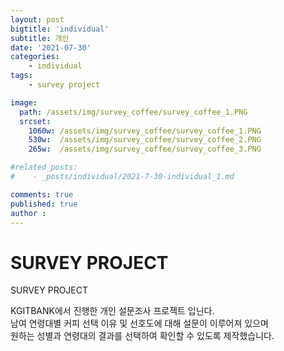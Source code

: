 ```yaml
---
layout: post
bigtitle: 'individual'
subtitle: 개인
date: '2021-07-30'
categories:
    - individual
tags:
    - survey project

image:
  path: /assets/img/survey_coffee/survey_coffee_1.PNG
  srcset:
    1060w: /assets/img/survey_coffee/survey_coffee_1.PNG
    530w:  /assets/img/survey_coffee/survey_coffee_2.PNG
    265w:  /assets/img/survey_coffee/survey_coffee_3.PNG

#related_posts:
#    - _posts/individual/2021-7-30-individual_1.md

comments: true
published: true
author :
---
```



# SURVEY PROJECT


SURVEY PROJECT

KGITBANK에서 진행한 개인 설문조사 프로젝트 입닌다.<br>
남여 연령대별 커피 선택 이유 및 선호도에 대해 설문이 이루어져 있으며 <br>
원하는 성별과 연령대의 결과를 선택하여 확인할 수 있도록 제작했습니다.
